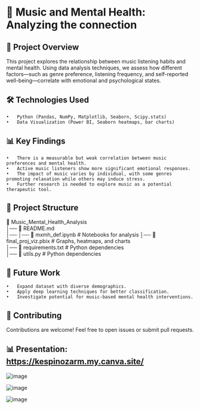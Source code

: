 # 🎵 Music and Mental Health: Analyzing the connection



## 📌 Project Overview

This project explores the relationship between music listening habits and mental health. Using data analysis techniques, we assess how different factors—such as genre preference, listening frequency, and self-reported well-being—correlate with emotional and psychological states.

## 🛠️ Technologies Used
	•	Python (Pandas, NumPy, Matplotlib, Seaborn, Scipy.stats)
	•	Data Visualization (Power BI, Seaborn heatmaps, bar charts)

## 📊 Key Findings
	•	There is a measurable but weak correlation between music preferences and mental health.
	•	Active music listeners show more significant emotional responses.
	•	The impact of music varies by individual, with some genres promoting relaxation while others may induce stress.
	•	Further research is needed to explore music as a potential therapeutic tool.

## 📂 Project Structure

📁 Music_Mental_Health_Analysis  
│── 📄 README.md  
│── 
│── 📁 mxmh_def.ipynb         # Notebooks for analysis 
│── 📁 final_proj_viz.pbix      # Graphs, heatmaps, and charts  
│── 📄 requirements.txt       # Python dependencies  
│── 📄 utils.py       		# Python dependencies  

## 📢 Future Work
	•	Expand dataset with diverse demographics.
	•	Apply deep learning techniques for better classification.
	•	Investigate potential for music-based mental health interventions.

## 🤝 Contributing

Contributions are welcome! Feel free to open issues or submit pull requests.


## 📊 Presentation: https://kespinozarm.my.canva.site/

![image](https://github.com/user-attachments/assets/50e7ad6c-d2a6-49f1-8778-010c0f6b5d77)



![image](https://github.com/user-attachments/assets/f60f5f63-1d54-4e59-8ede-b0e90d937f57)

![image](https://github.com/user-attachments/assets/6ab008e5-ad3c-4635-a052-2253faa7949b)


